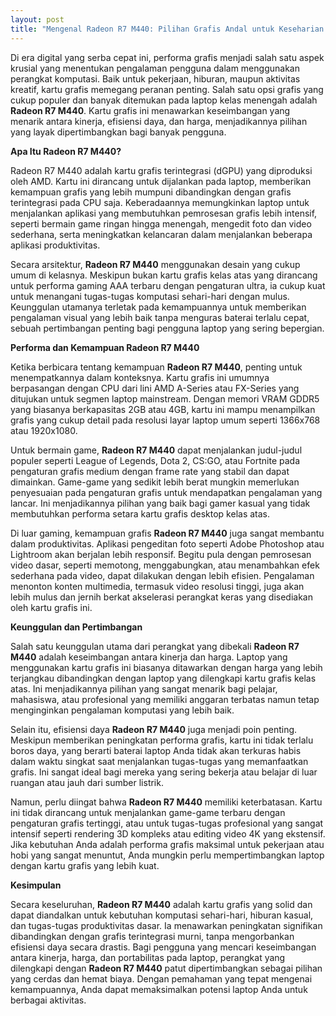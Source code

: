 ```yaml
---
layout: post
title: "Mengenal Radeon R7 M440: Pilihan Grafis Andal untuk Keseharian Anda"
---
```


Di era digital yang serba cepat ini, performa grafis menjadi salah satu aspek krusial yang menentukan pengalaman pengguna dalam menggunakan perangkat komputasi. Baik untuk pekerjaan, hiburan, maupun aktivitas kreatif, kartu grafis memegang peranan penting. Salah satu opsi grafis yang cukup populer dan banyak ditemukan pada laptop kelas menengah adalah **Radeon R7 M440**. Kartu grafis ini menawarkan keseimbangan yang menarik antara kinerja, efisiensi daya, dan harga, menjadikannya pilihan yang layak dipertimbangkan bagi banyak pengguna.

**Apa Itu Radeon R7 M440?**

Radeon R7 M440 adalah kartu grafis terintegrasi (dGPU) yang diproduksi oleh AMD. Kartu ini dirancang untuk dijalankan pada laptop, memberikan kemampuan grafis yang lebih mumpuni dibandingkan dengan grafis terintegrasi pada CPU saja. Keberadaannya memungkinkan laptop untuk menjalankan aplikasi yang membutuhkan pemrosesan grafis lebih intensif, seperti bermain game ringan hingga menengah, mengedit foto dan video sederhana, serta meningkatkan kelancaran dalam menjalankan beberapa aplikasi produktivitas.

Secara arsitektur, **Radeon R7 M440** menggunakan desain yang cukup umum di kelasnya. Meskipun bukan kartu grafis kelas atas yang dirancang untuk performa gaming AAA terbaru dengan pengaturan ultra, ia cukup kuat untuk menangani tugas-tugas komputasi sehari-hari dengan mulus. Keunggulan utamanya terletak pada kemampuannya untuk memberikan pengalaman visual yang lebih baik tanpa menguras baterai terlalu cepat, sebuah pertimbangan penting bagi pengguna laptop yang sering bepergian.

**Performa dan Kemampuan Radeon R7 M440**

Ketika berbicara tentang kemampuan **Radeon R7 M440**, penting untuk menempatkannya dalam konteksnya. Kartu grafis ini umumnya berpasangan dengan CPU dari lini AMD A-Series atau FX-Series yang ditujukan untuk segmen laptop mainstream. Dengan memori VRAM GDDR5 yang biasanya berkapasitas 2GB atau 4GB, kartu ini mampu menampilkan grafis yang cukup detail pada resolusi layar laptop umum seperti 1366x768 atau 1920x1080.

Untuk bermain game, **Radeon R7 M440** dapat menjalankan judul-judul populer seperti League of Legends, Dota 2, CS:GO, atau Fortnite pada pengaturan grafis medium dengan frame rate yang stabil dan dapat dimainkan. Game-game yang sedikit lebih berat mungkin memerlukan penyesuaian pada pengaturan grafis untuk mendapatkan pengalaman yang lancar. Ini menjadikannya pilihan yang baik bagi gamer kasual yang tidak membutuhkan performa setara kartu grafis desktop kelas atas.

Di luar gaming, kemampuan grafis **Radeon R7 M440** juga sangat membantu dalam produktivitas. Aplikasi pengeditan foto seperti Adobe Photoshop atau Lightroom akan berjalan lebih responsif. Begitu pula dengan pemrosesan video dasar, seperti memotong, menggabungkan, atau menambahkan efek sederhana pada video, dapat dilakukan dengan lebih efisien. Pengalaman menonton konten multimedia, termasuk video resolusi tinggi, juga akan lebih mulus dan jernih berkat akselerasi perangkat keras yang disediakan oleh kartu grafis ini.

**Keunggulan dan Pertimbangan**

Salah satu keunggulan utama dari perangkat yang dibekali **Radeon R7 M440** adalah keseimbangan antara kinerja dan harga. Laptop yang menggunakan kartu grafis ini biasanya ditawarkan dengan harga yang lebih terjangkau dibandingkan dengan laptop yang dilengkapi kartu grafis kelas atas. Ini menjadikannya pilihan yang sangat menarik bagi pelajar, mahasiswa, atau profesional yang memiliki anggaran terbatas namun tetap menginginkan pengalaman komputasi yang lebih baik.

Selain itu, efisiensi daya **Radeon R7 M440** juga menjadi poin penting. Meskipun memberikan peningkatan performa grafis, kartu ini tidak terlalu boros daya, yang berarti baterai laptop Anda tidak akan terkuras habis dalam waktu singkat saat menjalankan tugas-tugas yang memanfaatkan grafis. Ini sangat ideal bagi mereka yang sering bekerja atau belajar di luar ruangan atau jauh dari sumber listrik.

Namun, perlu diingat bahwa **Radeon R7 M440** memiliki keterbatasan. Kartu ini tidak dirancang untuk menjalankan game-game terbaru dengan pengaturan grafis tertinggi, atau untuk tugas-tugas profesional yang sangat intensif seperti rendering 3D kompleks atau editing video 4K yang ekstensif. Jika kebutuhan Anda adalah performa grafis maksimal untuk pekerjaan atau hobi yang sangat menuntut, Anda mungkin perlu mempertimbangkan laptop dengan kartu grafis yang lebih kuat.

**Kesimpulan**

Secara keseluruhan, **Radeon R7 M440** adalah kartu grafis yang solid dan dapat diandalkan untuk kebutuhan komputasi sehari-hari, hiburan kasual, dan tugas-tugas produktivitas dasar. Ia menawarkan peningkatan signifikan dibandingkan dengan grafis terintegrasi murni, tanpa mengorbankan efisiensi daya secara drastis. Bagi pengguna yang mencari keseimbangan antara kinerja, harga, dan portabilitas pada laptop, perangkat yang dilengkapi dengan **Radeon R7 M440** patut dipertimbangkan sebagai pilihan yang cerdas dan hemat biaya. Dengan pemahaman yang tepat mengenai kemampuannya, Anda dapat memaksimalkan potensi laptop Anda untuk berbagai aktivitas.
